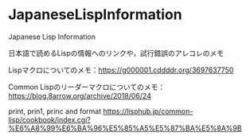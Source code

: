 # JapaneseLispInformation
Japanese Lisp Information

日本語で読めるLispの情報へのリンクや，試行錯誤のアレコレのメモ

Lispマクロについてのメモ：https://g000001.cddddr.org/3697637750

Common Lispのリーダーマクロについてのメモ：https://blog.8arrow.org/archive/2018/06/24

print, prin1, princ and format https://lisphub.jp/common-lisp/cookbook/index.cgi?%E6%A8%99%E6%BA%96%E5%85%A5%E5%87%BA%E5%8A%9B
